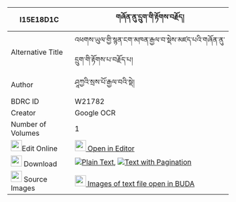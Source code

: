 |I15E18D1C|གཞོན་ནུ་དྲུག་གི་རྟོགས་བརྗོད། 
| --- | --- 
|Alternative Title |འཕགས་ཡུལ་གྱི་སྙན་ངག་མཁན་རྒྱལ་བ་སྡེས་མཛད་པའི་གཞོན་ནུ་དྲུག་གི་རྟོགས་པ་བརྗོད་པ།
|Author| ཤཱཀྱའི་སྲས་པོ་རྒྱལ་བའི་སྡེ།
|BDRC ID | W21782
|Creator | Google OCR
|Number of Volumes| 1
|<img width="25" src="https://img.icons8.com/color/25/000000/edit-property.png">Edit Online| [<img width="25" src="https://avatars.githubusercontent.com/u/45091458?s=200&v=4"> Open in Editor](http://editor.openpecha.org/I15E18D1C)
|<img width="25" src="https://img.icons8.com/fluent/48/000000/download-2.png"/>  Download | [![](https://img.icons8.com/color/20/000000/txt.png)Plain Text](https://github.com/Openpecha/I15E18D1C/releases/download/v1/shyonnu_druk_gi_tokjo_plain_I15E18D1C.zip), [![](https://img.icons8.com/color/20/000000/txt.png)Text with Pagination](https://github.com/Openpecha/I15E18D1C/releases/download/v1/shyonnu_druk_gi_tokjo_pages_I15E18D1C.zip)
|<img width="25" src="https://img.icons8.com/plasticine/100/000000/pictures-folder.png"/>  Source Images | [<img width="25" src="https://library.bdrc.io/icons/BUDA-small.svg"> Images of text file open in BUDA](https://library.bdrc.io/show/bdr:W21782)